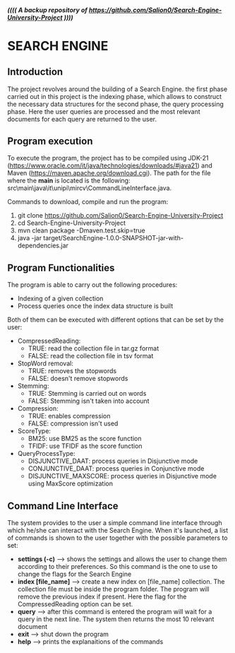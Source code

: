 ##### ((((   A backup repository of https://github.com/Salion0/Search-Engine-University-Project   ))))
# SEARCH ENGINE
## Introduction
The project revolves around the building of a Search Engine. the first phase carried out in this project is the indexing phase, which allows to construct the necessary data structures for the second phase, the query processing phase.
Here the user queries are processed and the most relevant documents for each query are returned to the user.

## Program execution
To execute the program, the project has to be compiled using JDK-21 (https://www.oracle.com/it/java/technologies/downloads/#java21) and Maven (https://maven.apache.org/download.cgi). The path for the  file where the **main** is located is the following: src\main\java\it\unipi\mircv\CommandLineInterface.java.

Commands to download, compile and run the program:
1.   git clone https://github.com/Salion0/Search-Engine-University-Project
2.   cd Search-Engine-University-Project
3.   mvn clean package -Dmaven.test.skip\=true
4.   java -jar target/SearchEngine-1.0.0-SNAPSHOT-jar-with-dependencies.jar  

## Program Functionalities
The program is able to carry out the following procedures:
*   Indexing of a given collection
*   Process queries once the index data structure is built

Both of them can be executed with different options that can be set by the user:
*   CompressedReading:
    *   TRUE: read the collection file in tar.gz format
    *   FALSE: read the collection file in tsv format
*   StopWord removal:
    *   TRUE: removes the stopwords
    *   FALSE: doesn't remove stopwords
*   Stemming:
    *   TRUE: Stemming is carried out on words
    *   FALSE: Stemming isn't taken into account
*   Compression:
    *   TRUE: enables compression
    *   FALSE: compression isn't used
*   ScoreType:
    *   BM25: use BM25 as the score function
    *   TFIDF: use TFIDF as the score function
*   QueryProcessType:
    *   DISJUNCTIVE_DAAT: process queries in Disjunctive mode
    *   CONJUNCTIVE_DAAT: process queries in Conjunctive mode
    *   DISJUNCTIVE_MAXSCORE: process queries in Disjunctive mode using MaxScore optimization


## Command Line Interface
The system provides to the user a simple command line interface through which he/she can interact with the Search Engine. When it's launched, a list of commands is shown to the user together with the possible parameters to set:

*   **settings (-c)** --> shows the settings and allows the user to change them according to their preferences. So this command is the one to use to change the flags for the Search Engine
*   **index [file_name]** --> create a new index on [file_name] collection. The collection file must be inside the program folder. The program will remove the previous index if present. Here the flag for the CompressedReading option can be set.
*   **query** --> after this command is entered the program will wait for a query in the next line. The system then returns the most 10 relevant document
*   **exit** --> shut down the program
*   **help** --> prints the explanaitions of the commands

